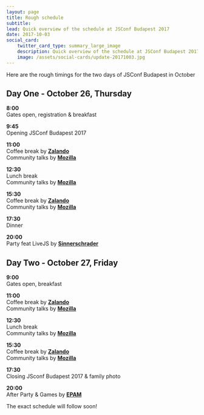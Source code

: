 ```yaml
---
layout: page
title: Rough schedule
subtitle:
lead: Quick overview of the schedule at JSConf Budapest 2017
date: 2017-10-03
social_card:
    twitter_card_type: summary_large_image
    description: Quick overview of the schedule at JSConf Budapest 2017
    image: /assets/social-cards/update-20171003.jpg
---
```


Here are the rough timings for the two days of JSConf Budapest in October

## Day One - October 26, Thursday

**8:00**  
Gates open, registration & breakfast

**9:45**  
Opening JSConf Budapest 2017

**11:00**  
Coffee break by **[Zalando](http://zln.do/2wJYNVd)**  
Community talks by **[Mozilla](https://www.mozilla.org)**

**12:30**  
Lunch break  
Community talks by **[Mozilla](https://www.mozilla.org)**

**15:30**  
Coffee break by **[Zalando](http://zln.do/2wJYNVd)**  
Community talks by **[Mozilla](https://www.mozilla.org)**

**17:30**  
Dinner

**20:00**  
Party feat LiveJS by **[Sinnerschrader](https://sinnerschrader.com/)**


## Day Two - October 27, Friday

**9:00**  
Gates open, breakfast

**11:00**  
Coffee break by **[Zalando](http://zln.do/2wJYNVd)**  
Community talks by **[Mozilla](https://www.mozilla.org)**

**12:30**  
Lunch break  
Community talks by **[Mozilla](https://www.mozilla.org)**

**15:30**  
Coffee break by **[Zalando](http://zln.do/2wJYNVd)**  
Community talks by **[Mozilla](https://www.mozilla.org)**

**17:30**  
Closing JSconf Budapest 2017 & family photo

**20:00**  
After Party & Games by **[EPAM](https://www.epam.com/)**

The exact schedule will follow soon!
